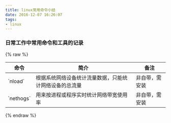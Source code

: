 ```yaml
---
title: linux常用命令小结
date: 2016-12-07 16:26:07
tags:
- linux
---
```

### 日常工作中常用命令和工具的记录
{% raw %}
<table>
<thead><tr><th>命令</th><th>简介</th><th>备注</th></tr></thead>
<tbody>
<tr><td>`nload`</td>
<td>根据系统网络设备统计流量数据，只能统计网络设备的总流量</td><td>非自带，需安装</td>
</tr>
<tr><td>`nethogs`</td>
<td>用来按进程或程序实时统计网络带宽使用率</td>
<td>非自带，需安装</td>
</tr>
</tbody>
</table>
{% endraw %}

